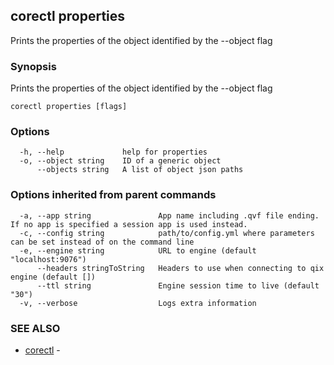 ## corectl properties

Prints the properties of the object identified by the --object flag

### Synopsis

Prints the properties of the object identified by the --object flag

```
corectl properties [flags]
```

### Options

```
  -h, --help             help for properties
  -o, --object string    ID of a generic object
      --objects string   A list of object json paths
```

### Options inherited from parent commands

```
  -a, --app string               App name including .qvf file ending. If no app is specified a session app is used instead.
  -c, --config string            path/to/config.yml where parameters can be set instead of on the command line
  -e, --engine string            URL to engine (default "localhost:9076")
      --headers stringToString   Headers to use when connecting to qix engine (default [])
      --ttl string               Engine session time to live (default "30")
  -v, --verbose                  Logs extra information
```

### SEE ALSO

* [corectl](corectl.md)	 - 

